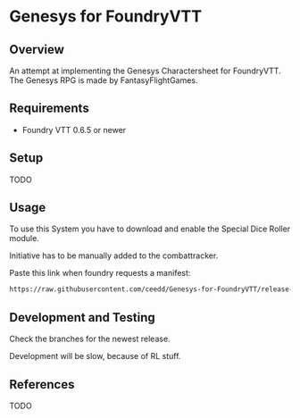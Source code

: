# Genesys for FoundryVTT

## Overview

An attempt at implementing the Genesys Charactersheet for FoundryVTT. The
Genesys RPG is made by FantasyFlightGames.

## Requirements

* Foundry VTT 0.6.5 or newer

## Setup

TODO

## Usage

To use this System you have to download and enable the Special Dice Roller
module.

Initiative has to be manually added to the combattracker.

Paste this link when foundry requests a manifest:

```html
https://raw.githubusercontent.com/ceedd/Genesys-for-FoundryVTT/release-v0.2/system.json
```

## Development and Testing

Check  the branches for the newest release.

Development will be slow, because of RL stuff.

## References

TODO
